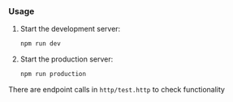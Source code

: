 ### Usage

1. Start the development server:

   ```bash
   npm run dev

2. Start the production server:

   ```bash
   npm run production


There are endpoint calls in `http/test.http` to check functionality
